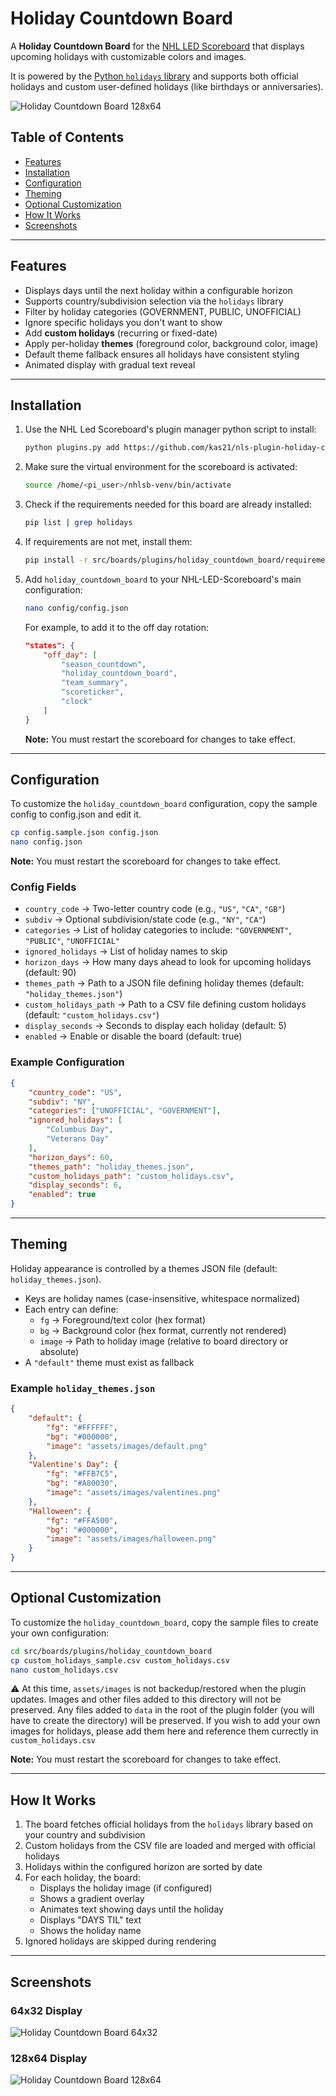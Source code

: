 # Holiday Countdown Board

A **Holiday Countdown Board** for the [NHL LED Scoreboard](https://github.com/falkyre/nhl-led-scoreboard) that displays upcoming holidays with customizable colors and images.

It is powered by the [Python `holidays` library](https://github.com/vacanza/holidays) and supports both official holidays and custom user-defined holidays (like birthdays or anniversaries).

![Holiday Countdown Board 128x64](assets/screenshots/holiday_countdown_board_128.jpg)

## Table of Contents

- [Features](#features)
- [Installation](#installation)
- [Configuration](#configuration)
- [Theming](#theming)
- [Optional Customization](#optional-customization)
- [How It Works](#how-it-works)
- [Screenshots](#screenshots)

---

## Features

- Displays days until the next holiday within a configurable horizon
- Supports country/subdivision selection via the `holidays` library
- Filter by holiday categories (GOVERNMENT, PUBLIC, UNOFFICIAL)
- Ignore specific holidays you don't want to show
- Add **custom holidays** (recurring or fixed-date)
- Apply per-holiday **themes** (foreground color, background color, image)
- Default theme fallback ensures all holidays have consistent styling
- Animated display with gradual text reveal

---

## Installation

1. Use the NHL Led Scoreboard's plugin manager python script to install:

   ```bash
   python plugins.py add https://github.com/kas21/nls-plugin-holiday-countdown-board.git
   ```

2. Make sure the virtual environment for the scoreboard is activated:

   ```bash
   source /home/<pi_user>/nhlsb-venv/bin/activate
   ```

3. Check if the requirements needed for this board are already installed:

   ```bash
   pip list | grep holidays
   ```

4. If requirements are not met, install them:

   ```bash
   pip install -r src/boards/plugins/holiday_countdown_board/requirements.txt
   ```

5. Add `holiday_countdown_board` to your NHL-LED-Scoreboard's main configuration:

   ```bash
   nano config/config.json
   ```

   For example, to add it to the off day rotation:

   ```json
   "states": {
       "off_day": [
           "season_countdown",
           "holiday_countdown_board",
           "team_summary",
           "scoreticker",
           "clock"
       ]
   }
   ```

   **Note:** You must restart the scoreboard for changes to take effect.

---

## Configuration

To customize the `holiday_countdown_board` configuration, copy the sample config to config.json and edit it.

```bash
cp config.sample.json config.json
nano config.json
```

**Note:** You must restart the scoreboard for changes to take effect.

### Config Fields

- `country_code` → Two-letter country code (e.g., `"US"`, `"CA"`, `"GB"`)
- `subdiv` → Optional subdivision/state code (e.g., `"NY"`, `"CA"`)
- `categories` → List of holiday categories to include: `"GOVERNMENT"`, `"PUBLIC"`, `"UNOFFICIAL"`
- `ignored_holidays` → List of holiday names to skip
- `horizon_days` → How many days ahead to look for upcoming holidays (default: 90)
- `themes_path` → Path to a JSON file defining holiday themes (default: `"holiday_themes.json"`)
- `custom_holidays_path` → Path to a CSV file defining custom holidays (default: `"custom_holidays.csv"`)
- `display_seconds` → Seconds to display each holiday (default: 5)
- `enabled` → Enable or disable the board (default: true)

### Example Configuration

```json
{
    "country_code": "US",
    "subdiv": "NY",
    "categories": ["UNOFFICIAL", "GOVERNMENT"],
    "ignored_holidays": [
        "Columbus Day",
        "Veterans Day"
    ],
    "horizon_days": 60,
    "themes_path": "holiday_themes.json",
    "custom_holidays_path": "custom_holidays.csv",
    "display_seconds": 6,
    "enabled": true
}
```
  
---

## Theming

Holiday appearance is controlled by a themes JSON file (default: `holiday_themes.json`).

- Keys are holiday names (case-insensitive, whitespace normalized)
- Each entry can define:
  - `fg` → Foreground/text color (hex format)
  - `bg` → Background color (hex format, currently not rendered)
  - `image` → Path to holiday image (relative to board directory or absolute)
- A `"default"` theme must exist as fallback

### Example `holiday_themes.json`

```json
{
    "default": {
        "fg": "#FFFFFF",
        "bg": "#000000",
        "image": "assets/images/default.png"
    },
    "Valentine's Day": {
        "fg": "#FFB7C5",
        "bg": "#A80030",
        "image": "assets/images/valentines.png"
    },
    "Halloween": {
        "fg": "#FFA500",
        "bg": "#000000",
        "image": "assets/images/halloween.png"
    }
}
```

---

## Optional Customization

To customize the `holiday_countdown_board`, copy the sample files to create your own configuration:

```bash
cd src/boards/plugins/holiday_countdown_board
cp custom_holidays_sample.csv custom_holidays.csv
nano custom_holidays.csv
```

:warning:
At this time, `assets/images` is not backedup/restored when the plugin updates.  Images and other files added to this directory will not be preserved.  Any files added to `data` in the root of the plugin folder (you will have to create the directory) will be preserved.  If you wish to add your own images for holidays, please add them here and reference them currectly in `custom_holidays.csv`

**Note:** You must restart the scoreboard for changes to take effect.

---

## How It Works

1. The board fetches official holidays from the `holidays` library based on your country and subdivision
2. Custom holidays from the CSV file are loaded and merged with official holidays
3. Holidays within the configured horizon are sorted by date
4. For each holiday, the board:
   - Displays the holiday image (if configured)
   - Shows a gradient overlay
   - Animates text showing days until the holiday
   - Displays "DAYS TIL" text
   - Shows the holiday name
5. Ignored holidays are skipped during rendering

---

## Screenshots

### 64x32 Display

![Holiday Countdown Board 64x32](assets/screenshots/holiday_countdown_board_64.jpg)

### 128x64 Display

![Holiday Countdown Board 128x64](assets/screenshots/holiday_countdown_board_128.jpg)
